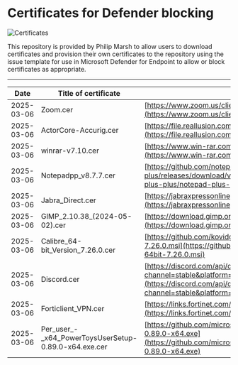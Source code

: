 # Certificates for Defender blocking

![Certificates](https://img.shields.io/badge/Certificates-7-blue)
 
This repository is provided by Philip Marsh to allow users to download certificates and provision their own certificates to the repository using the issue template for use in Microsoft Defender for Endpoint to allow or block certificates as appropriate.

---

| Date       | Title of certificate | Download link of software |
|------------|----------------------|---------------------------|
| 2025-03-06 | Zoom.cer | [https://www.zoom.us/client/6.3.11.60501/ZoomInstallerFull.exe?archType=x64](https://www.zoom.us/client/6.3.11.60501/ZoomInstallerFull.exe?archType=x64) |
| 2025-03-06 | ActorCore-Accurig.cer | [https://file.reallusion.com/AccuRig_Webinstaller.exe](https://file.reallusion.com/AccuRig_Webinstaller.exe) |
| 2025-03-06 | winrar-v7.10.cer | [https://www.win-rar.com/fileadmin/winrar-versions/winrar/winrar-x64-710.exe](https://www.win-rar.com/fileadmin/winrar-versions/winrar/winrar-x64-710.exe) |
| 2025-03-06 | Notepadpp_v8.7.7.cer | [https://github.com/notepad-plus-plus/notepad-plus-plus/releases/download/v8.7.7/npp.8.7.7.Installer.x64.exe](https://github.com/notepad-plus-plus/notepad-plus-plus/releases/download/v8.7.7/npp.8.7.7.Installer.x64.exe) |
| 2025-03-06 | Jabra_Direct.cer | [https://jabraxpressonlineprdstor.blob.core.windows.net/jdo/JabraDirectSetup.exe](https://jabraxpressonlineprdstor.blob.core.windows.net/jdo/JabraDirectSetup.exe) |
| 2025-03-06 | GIMP_2.10.38_(2024-05-02).cer | [https://download.gimp.org/gimp/v2.10/windows/gimp-2.10.38-setup-1.exe](https://download.gimp.org/gimp/v2.10/windows/gimp-2.10.38-setup-1.exe) |
| 2025-03-06 | Calibre_64-bit_Version_7.26.0.cer | [https://github.com/kovidgoyal/calibre/releases/download/v7.26.0/calibre-64bit-7.26.0.msi](https://github.com/kovidgoyal/calibre/releases/download/v7.26.0/calibre-64bit-7.26.0.msi) |
| 2025-03-06 | Discord.cer | [https://discord.com/api/downloads/distributions/app/installers/latest?channel=stable&platform=win&arch=x64](https://discord.com/api/downloads/distributions/app/installers/latest?channel=stable&platform=win&arch=x64) |
| 2025-03-06 | Forticlient_VPN.cer | [https://links.fortinet.com/forticlient/win/vpnagent](https://links.fortinet.com/forticlient/win/vpnagent) |
| 2025-03-06 | Per_user_-_x64_PowerToysUserSetup-0.89.0-x64.exe.cer | [https://github.com/microsoft/PowerToys/releases/download/v0.89.0/PowerToysUserSetup-0.89.0-x64.exe](https://github.com/microsoft/PowerToys/releases/download/v0.89.0/PowerToysUserSetup-0.89.0-x64.exe) |
